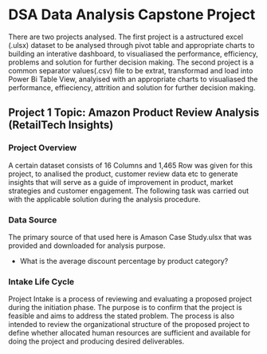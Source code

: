 # DSA Data Analysis Capstone Project
There are two projects analysed.  The first project is a astructured excel (.ulsx) dataset to be analysed through pivot table and appropriate charts to building an interative dashboard, to visualiased the performance, efficiency, problems and solution for further decision making.  The second project is a common separator values(.csv) file to be extrat, transformad and load into Power Bi Table View, analyised with an appropriate charts to visualiased the performance, effieciency, attrition and solution for further decision making. 

## Project 1 Topic: Amazon Product Review Analysis (RetailTech Insights)

### Project Overview
A certain dataset consists of 16 Columns and 1,465 Row was given for this project, to analised the product, customer review data etc to generate insights that will serve as a guide of improvement in product, market strategies and customer engagement.  The following task was carried out with the applicable solution during the analysis procedure.

### Data Source
The primary source of that used here is Amason Case Study.ulsx that was provided and downloaded for analysis purpose.
* What is the average discount percentage by product category?



### Intake Life Cycle
Project Intake is a process of reviewing and evaluating a proposed project during the initiation phase. The purpose is to confirm that the project is feasible and aims to address the stated problem. The process is also intended to review the organizational structure of the proposed project to define whether allocated human resources are sufficient and available for doing the project and producing desired deliverables.
